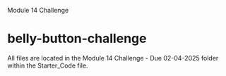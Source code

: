 Module 14 Challenge

# belly-button-challenge

All files are located in the Module 14 Challenge - Due 02-04-2025 folder within the Starter_Code file. 
